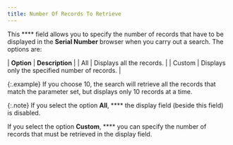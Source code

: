 ```yaml
---
title: Number Of Records To Retrieve
---
```



This **** field allows you to specify  the number of records that have to be displayed in the **Serial 
 Number** browser when you carry out a search. The options are:


| **Option** | **Description** |
| All | Displays all the records. |
| Custom | Displays only the specified number of records. |



{:.example}
If you choose 10, the search will retrieve  all the records that match the parameter set, but displays only 10 records  at a time.


{:.note}
If you select the option **All**, **** the display field (beside this field)  is disabled.


If you select the option **Custom**, **** you can specify the number of records  that must be retrieved in the display field.
